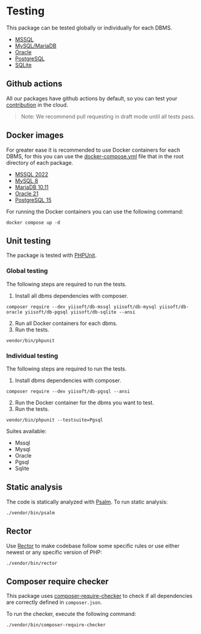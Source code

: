 # Testing

This package can be tested globally or individually for each DBMS.

- [MSSQL](https://github.com/yiisoft/db-mssql)
- [MySQL/MariaDB](https://github.com/yiisoft/db-mysql)
- [Oracle](https://github.com/yiisoft/db-oracle)
- [PostgreSQL](https://github.com/yiisoft/db-pgsql)
- [SQLite](https://github.com/yiisoft/db-sqlite)

## Github actions

All our packages have github actions by default, so you can test your [contribution](https://github.com/yiisoft/db/blob/master/.github/CONTRIBUTING.md) in the cloud.

> Note: We recommend pull requesting in draft mode until all tests pass.

## Docker images

For greater ease it is recommended to use Docker containers for each DBMS, for this you can use the [docker-compose.yml](https://docs.docker.com/compose/compose-file/) file that in the root directory of each package.

- [MSSQL 2022](https://github.com/yiisoft/db-mssql/blob/master/docker-compose.yml)
- [MySQL 8](https://github.com/yiisoft/db-mysql/blob/master/docker-compose.yml)
- [MariaDB 10.11](https://github.com/yiisoft/db-mysql/blob/master/docker-compose-mariadb.yml)
- [Oracle 21](https://github.com/yiisoft/db-oracle/blob/master/docker-compose.yml)
- [PostgreSQL 15](https://github.com/yiisoft/db-pgsql/blob/master/docker-compose.yml)

For running the Docker containers you can use the following command:

```shell
docker compose up -d
```

## Unit testing

The package is tested with [PHPUnit](https://phpunit.de/).

### Global testing

The following steps are required to run the tests.

1. Install all dbms dependencies with composer.

```shell
composer require --dev yiisoft/db-mssql yiisoft/db-mysql yiisoft/db-oracle yiisoft/db-pgsql yiisoft/db-sqlite --ansi
```

2. Run all Docker containers for each dbms.
3. Run the tests.

```shell
vendor/bin/phpunit
```

### Individual testing

The following steps are required to run the tests.

1. Install dbms dependencies with composer.

```shell
composer require --dev yiisoft/db-pgsql --ansi
```

2. Run the Docker container for the dbms you want to test.
3. Run the tests.

```shell
vendor/bin/phpunit --testsuite=Pgsql
```

Suites available:
- Mssql
- Mysql
- Oracle
- Pgsql
- Sqlite

## Static analysis

The code is statically analyzed with [Psalm](https://psalm.dev/). To run static analysis:

```shell
./vendor/bin/psalm
```

## Rector

Use [Rector](https://github.com/rectorphp/rector) to make codebase follow some specific rules or use either newest or any specific version of PHP: 

```shell
./vendor/bin/rector
```

## Composer require checker

This package uses [composer-require-checker](https://github.com/maglnet/ComposerRequireChecker) to check if all dependencies are correctly defined in `composer.json`.

To run the checker, execute the following command:

```shell
./vendor/bin/composer-require-checker
```
